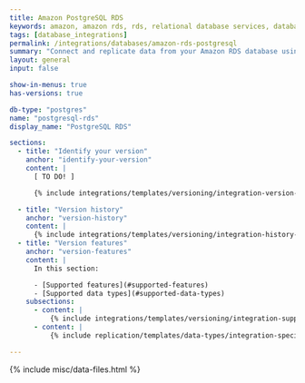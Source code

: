 ```yaml
---
title: Amazon PostgreSQL RDS
keywords: amazon, amazon rds, rds, relational database services, database integration, etl rds, rds etl
tags: [database_integrations]
permalink: /integrations/databases/amazon-rds-postgresql
summary: "Connect and replicate data from your Amazon RDS database using Stitch's RDS integration."
layout: general
input: false

show-in-menus: true
has-versions: true

db-type: "postgres"
name: "postgresql-rds"
display_name: "PostgreSQL RDS"

sections:
  - title: "Identify your version"
    anchor: "identify-your-version"
    content: |
      [ TO DO! ]

      {% include integrations/templates/versioning/integration-version-tiles.html %}

  - title: "Version history"
    anchor: "version-history"
    content: |
      {% include integrations/templates/versioning/integration-history-and-changelog.html %}
  - title: "Version features"
    anchor: "version-features"
    content: |
      In this section:

      - [Supported features](#supported-features)
      - [Supported data types](#supported-data-types)
    subsections:
      - content: |
          {% include integrations/templates/versioning/integration-supported-features.html feature-type="databases" %}
      - content: |
          {% include replication/templates/data-types/integration-specific-data-types.html %}

---
```

{% include misc/data-files.html %}